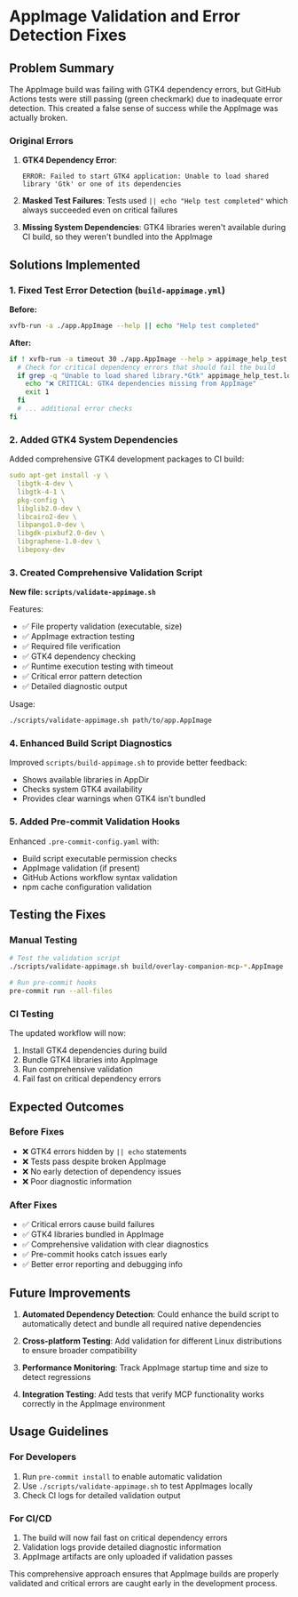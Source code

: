 # AppImage Validation and Error Detection Fixes

## Problem Summary

The AppImage build was failing with GTK4 dependency errors, but GitHub Actions tests were still passing (green checkmark) due to inadequate error detection. This created a false sense of success while the AppImage was actually broken.

### Original Errors

1. **GTK4 Dependency Error**: 
   ```
   ERROR: Failed to start GTK4 application: Unable to load shared library 'Gtk' or one of its dependencies
   ```

2. **Masked Test Failures**: Tests used `|| echo "Help test completed"` which always succeeded even on critical failures

3. **Missing System Dependencies**: GTK4 libraries weren't available during CI build, so they weren't bundled into the AppImage

## Solutions Implemented

### 1. Fixed Test Error Detection (`build-appimage.yml`)

**Before:**
```bash
xvfb-run -a ./app.AppImage --help || echo "Help test completed"
```

**After:**
```bash
if ! xvfb-run -a timeout 30 ./app.AppImage --help > appimage_help_test.log 2>&1; then
  # Check for critical dependency errors that should fail the build
  if grep -q "Unable to load shared library.*Gtk" appimage_help_test.log; then
    echo "❌ CRITICAL: GTK4 dependencies missing from AppImage"
    exit 1
  fi
  # ... additional error checks
fi
```

### 2. Added GTK4 System Dependencies

Added comprehensive GTK4 development packages to CI build:
```yaml
sudo apt-get install -y \
  libgtk-4-dev \
  libgtk-4-1 \
  pkg-config \
  libglib2.0-dev \
  libcairo2-dev \
  libpango1.0-dev \
  libgdk-pixbuf2.0-dev \
  libgraphene-1.0-dev \
  libepoxy-dev
```

### 3. Created Comprehensive Validation Script

**New file: `scripts/validate-appimage.sh`**

Features:
- ✅ File property validation (executable, size)
- ✅ AppImage extraction testing
- ✅ Required file verification
- ✅ GTK4 dependency checking
- ✅ Runtime execution testing with timeout
- ✅ Critical error pattern detection
- ✅ Detailed diagnostic output

Usage:
```bash
./scripts/validate-appimage.sh path/to/app.AppImage
```

### 4. Enhanced Build Script Diagnostics

Improved `scripts/build-appimage.sh` to provide better feedback:
- Shows available libraries in AppDir
- Checks system GTK4 availability
- Provides clear warnings when GTK4 isn't bundled

### 5. Added Pre-commit Validation Hooks

Enhanced `.pre-commit-config.yaml` with:
- Build script executable permission checks
- AppImage validation (if present)
- GitHub Actions workflow syntax validation
- npm cache configuration validation

## Testing the Fixes

### Manual Testing
```bash
# Test the validation script
./scripts/validate-appimage.sh build/overlay-companion-mcp-*.AppImage

# Run pre-commit hooks
pre-commit run --all-files
```

### CI Testing
The updated workflow will now:
1. Install GTK4 dependencies during build
2. Bundle GTK4 libraries into AppImage
3. Run comprehensive validation
4. Fail fast on critical dependency errors

## Expected Outcomes

### Before Fixes
- ❌ GTK4 errors hidden by `|| echo` statements
- ❌ Tests pass despite broken AppImage
- ❌ No early detection of dependency issues
- ❌ Poor diagnostic information

### After Fixes
- ✅ Critical errors cause build failures
- ✅ GTK4 libraries bundled in AppImage
- ✅ Comprehensive validation with clear diagnostics
- ✅ Pre-commit hooks catch issues early
- ✅ Better error reporting and debugging info

## Future Improvements

1. **Automated Dependency Detection**: Could enhance the build script to automatically detect and bundle all required native dependencies

2. **Cross-platform Testing**: Add validation for different Linux distributions to ensure broader compatibility

3. **Performance Monitoring**: Track AppImage startup time and size to detect regressions

4. **Integration Testing**: Add tests that verify MCP functionality works correctly in the AppImage environment

## Usage Guidelines

### For Developers
1. Run `pre-commit install` to enable automatic validation
2. Use `./scripts/validate-appimage.sh` to test AppImages locally
3. Check CI logs for detailed validation output

### For CI/CD
1. The build will now fail fast on critical dependency errors
2. Validation logs provide detailed diagnostic information
3. AppImage artifacts are only uploaded if validation passes

This comprehensive approach ensures that AppImage builds are properly validated and critical errors are caught early in the development process.